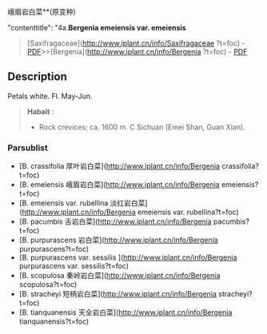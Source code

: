 峨眉岩白菜**(原变种)

 

  "contenttitle": "4a.**Bergenia emeiensis var. emeiensis**

> [Saxifragaceae](http://www.iplant.cn/info/Saxifragaceae ?t=foc) - [PDF](http://iplant.cn/foc/pdf/Saxifragaceae.pdf)>>[Bergenia](http://www.iplant.cn/info/Bergenia ?t=foc) - [PDF](http://www.iplant.cn/foc/pdf/Bergenia.pdf)

## Description

Petals white. Fl. May-Jun.

> **Habait** : 
>* Rock crevices; ca. 1600 m. C Sichuan (Emei Shan, Guan Xian).

### Parsublist

* [B.  crassifolia  厚叶岩白菜](http://www.iplant.cn/info/Bergenia crassifolia?t=foc)
* [B.  emeiensis  峨眉岩白菜](http://www.iplant.cn/info/Bergenia emeiensis?t=foc)
* [B.  emeiensis var. rubellina  淡红岩白菜](http://www.iplant.cn/info/Bergenia emeiensis var. rubellina?t=foc)
* [B.  pacumbis  舌岩白菜](http://www.iplant.cn/info/Bergenia pacumbis?t=foc)
* [B.  purpurascens  岩白菜](http://www.iplant.cn/info/Bergenia purpurascens?t=foc)
* [B.  purpurascens var. sessilis  ](http://www.iplant.cn/info/Bergenia purpurascens var. sessilis?t=foc)
* [B.  scopulosa  秦岭岩白菜](http://www.iplant.cn/info/Bergenia scopulosa?t=foc)
* [B.  stracheyi  短柄岩白菜](http://www.iplant.cn/info/Bergenia stracheyi?t=foc)
* [B.  tianquanensis  天全岩白菜](http://www.iplant.cn/info/Bergenia tianquanensis?t=foc)
